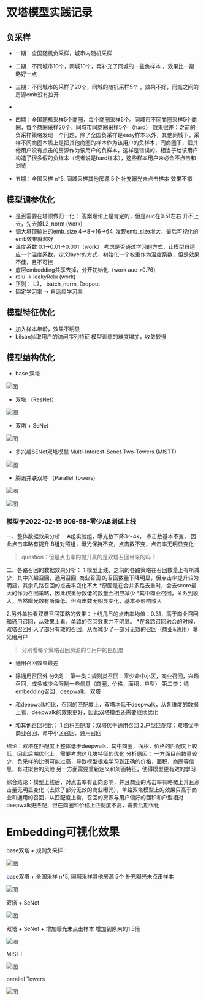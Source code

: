 # 双塔模型实践记录

## 负采样
- 一期：全国随机负采样，城市内随机采样
- 二期：不同城市10个，同城10个，再补充了同城的一些负样本 ，效果比一期略好一点
- 三期：不同城市的采样了20个，同城的随机采样5个 ，效果不好，同城之间的房源emb没有拉开
- 
- 四期：全国随机采样5个商圈，每个商圈采样5个。同城市不同商圈采样5个商圈，每个商圈采样20个。同城市同商圈采样5个 （hard）  效果很差：之前的负采样策略发现一个问题，除了全国负采样是easy样本以外，其他同城下，采样不同商圈本质上是把其他商圈的样本作为该用户的负样本，同商圈下，把其他用户没有点击的房源作为该用户的负样本，这样是错误的，相当于给该用户构造了很多假的负样本（或者说是hard样本），这些样本用户未必会不点击和浏览

- 五期：全国采样 n*5, 同城采样其他房源 5个 补充曝光未点击样本  效果不错


## 模型调参优化
- 是否需要在塔顶做归一化： 答案理论上是肯定的，但是auc在0.51左右 升不上去，先去掉L2_norm (work)
- 调大塔顶输出的emb_size 4->8->16->64,   发现emb_size增大，最后可视化的emb效果就越好
- 温度系数 0.1->0.01->0.001（work） 考虑是否通过学习的方式，让模型自适应一个温度系数，定义layer的方式，初始化一个权重作为温度系数，但是效果不佳，且不可控
- 底层embedding共享去掉，分开初始化（work auc->0.76）
- relu -> leakyRelu (work)
- 正则： L2， batch_norm, Dropout
- 固定学习率 -> 自适应学习率

## 模型特征优化
- 加入样本年龄，效果不明显
- bilstm抽取用户的访问序列特征  模型训练的难度增加，收敛较慢


## 模型结构优化
- base 双塔

![图](./pics/1.jpg)

- 双塔 （ResNet）

![图](./pics/4.jpg)

- 双塔 + SeNet

![图](./pics/2.jpg)

- 多兴趣SENet双塔模型 Multi-Interest-Senet-Two-Towers (MISTT)

![图](./pics/3.jpg)

- 腾讯并联双塔 （Parallel Towers）

![图](./pics/5.jpg)


![图](./pics/6.jpg)


### 模型于2022-02-15 909-58-零少AB测试上线
一、整体数据效果分析：
A组实验组，曝光数下降3～4k， 点击数基本不变， 因此点击率略有提升
B组对照组，曝光保持不变，点击数不变，点击率无明显变化

> question：但是点击率的提升真的是双塔召回带来的吗？

二、各路召回的数据效果分析：
1.模型上线，之前的各路策略在召回数量上有所减少，其中兴趣召回，通用召回, 商业召回 的召回数量下降明显，但点击率提升较为明显，其余几路召回的点击率变化不大
*原因是在合并多路去重时，会去score最大的作为召回策略，因此权重分数低的数量会相应减少
*其中商业召回，关系到收入，虽然曝光数有所降低，但点击数无明显变化，基本不影响收入

2.另外单独看双塔召回策略的效果：上线几日的点击率均值：0.31，高于商业召回和通用召回，从效果上看，单路的召回效果并不明显。
*在各路召回融合的时候，双塔召回引入了部分有效的召回，从而减少了一部分无效的召回（商业&通用）曝光给用户

> 分别看每个策略召回房源的与用户的匹配度

* 通用召回效果最差

* 除通用召回外 分2类：
第一类：规则类召回：零少命中小区，商业召回，兴趣召回，或多或少会限制一些信息（商圈，价格，面积，户型）
第二类：纯embedding召回，deepwalk，双塔

* 和deepwalk相比，召回的匹配度上，双塔均低于deepwalk，从各维度的数据上看，deepwalk的效果更好，因此双塔模型还需要继续优化

* 和其他召回相比：
1.面积匹配度：双塔优于通用召回
2.户型匹配度：双塔优于商业召回、命中小区召回、通用召回

结论：双塔在匹配度上整体低于deepwalk，其中商圈，面积，价格的匹配度上较低，因此后期优化上，需要考虑这几块特征的优化
分析原因：
一方面目前数量较少，负采样的比例可能过高，导致模型很难学习到正确的价格，面积，商圈等信息，有过拟合的风险
另一方面需要重新定义和刻画特征，使得模型更有效的学习

综合结论：模型上线后，对点击率有正向影响，并且商业的点击率有略微上升且点击量无明显变化（去除了部分无效的商业曝光），单路双塔模型上的效果只高于商业和通用的召回，从匹配度上看，召回的房源与用户偏好的面积和户型相对deepwalk更匹配，但在商圈和价格上匹配度不高，需要后期优化

# Embedding可视化效果
base双塔 + 规则负采样：

![图](./pics/7.jpeg)


base双塔 + 全国采样 n*5, 同城采样其他房源 5个 补充曝光未点击样本 

![图](./pics/8.png)


双塔 + SeNet

![图](./pics/9.jpeg)


双塔 + SeNet + 增加曝光未点击样本  增加到原来的1.5倍

![图](./pics/11.jpeg)

MISTT

![图](./pics/10.jpeg)


parallel Towers

![图](./pics/12.jpeg)

